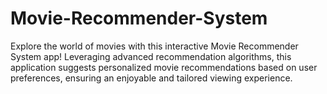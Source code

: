 # Movie-Recommender-System
Explore the world of movies with this interactive Movie Recommender System app! Leveraging advanced recommendation algorithms, this application suggests personalized movie recommendations based on user preferences, ensuring an enjoyable and tailored viewing experience.
